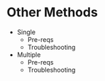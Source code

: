 # Other Methods

* Single
  * Pre-reqs
  * Troubleshooting
* Multiple
  * Pre-reqs
  * Troubleshooting
